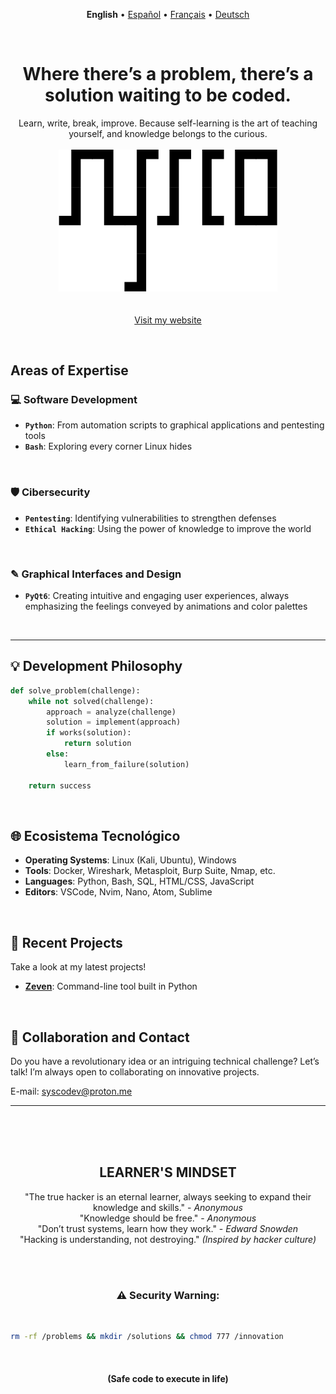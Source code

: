 <p align="center">
  <b>English</b>  •  <a href="LEEME.md">Español</a>  •  <a href="LISMOI.md">Français</a>  •  <a href="LIESMICH.md">Deutsch</a>
</p>
<br>

<h1 align="center">Where there’s a problem, there’s a solution waiting to be coded.</h1>

<p align="center">
  Learn, write, break, improve. Because self-learning is the art of teaching yourself, and knowledge belongs to the curious.<br><br>
  <img src="src/profile-banner.png" width="350" alt="Sysco - Pentester and software developer"><br><br><br>
  <a href="https://syyysco.github.io">Visit my website</a>
  
</p><br>

## Areas of Expertise
### 💻 Software Development
- __`Python`__: From automation scripts to graphical applications and pentesting tools
- __`Bash`__: Exploring every corner Linux hides

<br>

### 🛡️ Cibersecurity
- __`Pentesting`__: Identifying vulnerabilities to strengthen defenses
- __`Ethical Hacking`__: Using the power of knowledge to improve the world

<br>

### ✎ Graphical Interfaces and Design
- __`PyQt6`__: Creating intuitive and engaging user experiences, always emphasizing the feelings conveyed by animations and color palettes<br>

<br>

---

## 💡 Development Philosophy
```python
def solve_problem(challenge):
    while not solved(challenge):
        approach = analyze(challenge)
        solution = implement(approach)
        if works(solution):
            return solution
        else:
            learn_from_failure(solution)
    
    return success
```

<br>

## 🌐 Ecosistema Tecnológico
- __Operating Systems__: Linux (Kali, Ubuntu), Windows<br>
- __Tools__: Docker, Wireshark, Metasploit, Burp Suite, Nmap, etc.<br>
- __Languages__: Python, Bash, SQL, HTML/CSS, JavaScript<br>
- __Editors__: VSCode, Nvim, Nano, Atom, Sublime 

<br>

## 💠 Recent Projects
Take a look at my latest projects!<br>

- <a href="https://github.com/Syyysco/Zeven"><b>Zeven</b></a>: Command-line tool built in Python

<br>

## 🔗 Collaboration and Contact
Do you have a revolutionary idea or an intriguing technical challenge? Let’s talk! I’m always open to collaborating on innovative projects.<br>

E-mail:  <a href="mailto:syscodev@proton.me">syscodev@proton.me</a>

---

<br><br><br>

<h2 align="center">LEARNER'S MINDSET</h1>
<p align="center">
  "The true hacker is an eternal learner, always seeking to expand their knowledge and skills." - <i>Anonymous</i><br>
  "Knowledge should be free." - <i>Anonymous</i><br>
  "Don’t trust systems, learn how they work." - <i>Edward Snowden</i><br>
  "Hacking is understanding, not destroying." <i>(Inspired by hacker culture)</i><br>
</p>
<br><br>

<h3 align="center">⚠️ Security Warning:</h3><br>

```bash
rm -rf /problems && mkdir /solutions && chmod 777 /innovation
```
<br>

<h4 align="center">(Safe code to execute in life)<br></h4><br>
